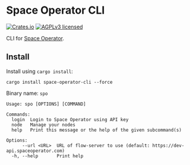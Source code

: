 # Space Operator CLI

[![Crates.io][crates-badge]][crates-url]
[![AGPLv3 licensed][AGPLv3-badge]][AGPLv3-url]

[crates-badge]: https://img.shields.io/crates/v/space-operator-cli.svg
[crates-url]: https://crates.io/crates/space-operator-cli
[AGPLv3-badge]: https://img.shields.io/badge/license-AGPLv3-blue.svg
[AGPLv3-url]: ../../LICENSE

CLI for [Space Operator](https://spaceoperator.com).

## Install

Install using `cargo install`:

```shell
cargo install space-operator-cli --force
```

Binary name: `spo`

```
Usage: spo [OPTIONS] [COMMAND]

Commands:
  login  Login to Space Operator using API key
  node   Manage your nodes
  help   Print this message or the help of the given subcommand(s)

Options:
      --url <URL>  URL of flow-server to use (default: https://dev-api.spaceoperator.com)
  -h, --help       Print help
```

